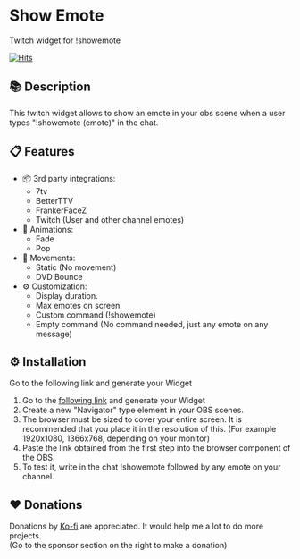 # Show Emote

Twitch widget for !showemote  

[![Hits](https://hits.seeyoufarm.com/api/count/incr/badge.svg?url=https%3A%2F%2Fgithub.com%2Fsammwyy%2Fshow-emote&count_bg=%233240FF&title_bg=%23555555&icon=&icon_color=%23E7E7E7&title=Visitors&edge_flat=false)](https://hits.seeyoufarm.com)  

## 📚 Description

This twitch widget allows to show an emote in your obs scene when a user types "!showemote (emote)" in the chat.  
  
## 📋 Features

- 📦 3rd party integrations:
  - 7tv
  - BetterTTV
  - FrankerFaceZ
  - Twitch (User and other channel emotes)
- 🎨 Animations:
  - Fade
  - Pop
- 🏓 Movements:
  - Static (No movement)
  - DVD Bounce
- ⚙ Customization:
  - Display duration.
  - Max emotes on screen.
  - Custom command (!showemote)
  - Empty command (No command needed, just any emote on any message)

## ⚙️ Installation

Go to the following link and generate your Widget

1. Go to the [following link](https://show-emote.sammwy.com/) and generate your Widget  
2. Create a new "Navigator" type element in your OBS scenes.  
3. The browser must be sized to cover your entire screen. It is recommended that you place it in the resolution of this. (For example 1920x1080, 1366x768, depending on your monitor)  
4. Paste the link obtained from the first step into the browser component of the OBS.  
5. To test it, write in the chat !showemote followed by any emote on your channel.  

## ❤️ Donations

Donations by [Ko-fi](https://ko-fi.com/sammwy) are appreciated. It would help me a lot to do more projects.  
(Go to the sponsor section on the right to make a donation)
